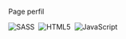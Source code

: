 Page perfil


![SASS](https://img.shields.io/badge/SASS-hotpink.svg?style=for-the-badge&logo=SASS&logoColor=white)&nbsp;&nbsp;![HTML5](https://img.shields.io/badge/html5-%23E34F26.svg?style=for-the-badge&logo=html5&logoColor=white)&nbsp;&nbsp;![JavaScript](https://img.shields.io/badge/javascript-%23323330.svg?style=for-the-badge&logo=javascript&logoColor=%23F7DF1E)
